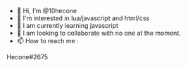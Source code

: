 - 👋 Hi, I’m @10hecone
- 👀 I'm interested in lua/javascript and html/css
- 🌱 I am currently learning javascript
- 💞️ I am looking to collaborate with no one at the moment.
- 📫 How to reach me :

Hecone#2675

<!---
10hecone/10hecone is a ✨ special ✨ repository because its `README.md` (this file) appears on your GitHub profile.
You can click the Preview link to take a look at your changes.
--->
